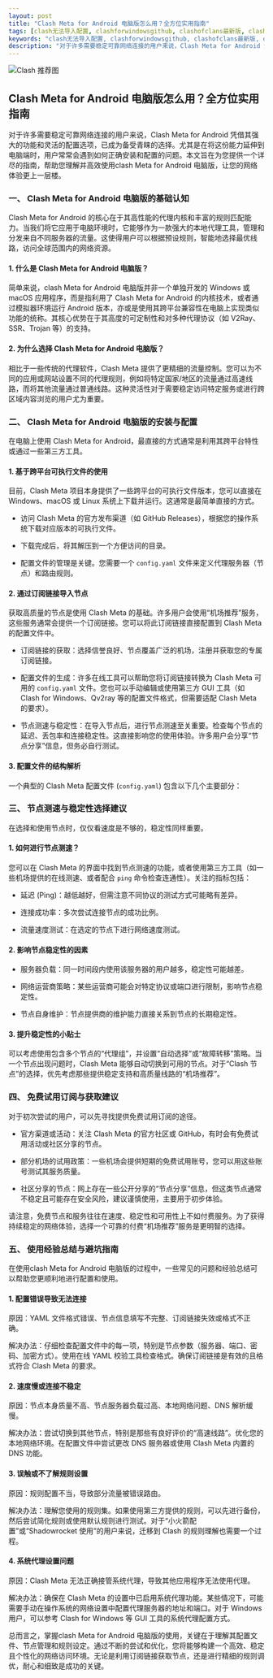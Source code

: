 ```yaml
---
layout: post
title: "Clash Meta for Android 电脑版怎么用？全方位实用指南"
tags: [clash无法导入配置, clashforwindowsgithub, clashofclans最新版, clashxpro使用教程, 免费高速节点v2ray, 魔法猫clash官网入口, ssr节点转换为clash]
keywords: "clash无法导入配置, clashforwindowsgithub, clashofclans最新版, clashxpro使用教程, 免费高速节点v2ray, 魔法猫clash官网入口, ssr节点转换为clash"
description: "对于许多需要稳定可靠网络连接的用户来说，Clash Meta for Android 凭借其强大的功能和灵活的配置选项，已成为备受青睐的选择。尤其是在将这份能力延伸到电脑端时，用户常常会遇到如何正确安装和配置的问题。本文旨在为您提供一个详尽的指南，帮助您理解并高效使用clash Meta for Android 电脑版，让您的网络体验更上一层楼。"
---
```


![Clash 推荐图](https://clashjd.github.io/assets/img/机场节点推荐.png)

## Clash Meta for Android 电脑版怎么用？全方位实用指南

对于许多需要稳定可靠网络连接的用户来说，Clash Meta for Android 凭借其强大的功能和灵活的配置选项，已成为备受青睐的选择。尤其是在将这份能力延伸到电脑端时，用户常常会遇到如何正确安装和配置的问题。本文旨在为您提供一个详尽的指南，帮助您理解并高效使用clash Meta for Android 电脑版，让您的网络体验更上一层楼。

### 一、 Clash Meta for Android 电脑版的基础认知

Clash Meta for Android 的核心在于其高性能的代理内核和丰富的规则匹配能力。当我们将它应用于电脑环境时，它能够作为一款强大的本地代理工具，管理和分发来自不同服务器的流量。这使得用户可以根据预设规则，智能地选择最优线路，访问全球范围内的网络资源。

#### 1. 什么是 Clash Meta for Android 电脑版？

简单来说，clash Meta for Android 电脑版并非一个单独开发的 Windows 或 macOS 应用程序，而是指利用了 Clash Meta for Android 的内核技术，或者通过模拟器环境运行 Android 版本，亦或是使用其跨平台兼容性在电脑上实现类似功能的统称。其核心优势在于其高度的可定制性和对多种代理协议（如 V2Ray、SSR、Trojan 等）的支持。

#### 2. 为什么选择 Clash Meta for Android 电脑版？

相比于一些传统的代理软件，Clash Meta 提供了更精细的流量控制。您可以为不同的应用或网站设置不同的代理规则，例如将特定国家/地区的流量通过高速线路，而将其他流量通过普通线路。这种灵活性对于需要稳定访问特定服务或进行跨区域内容浏览的用户尤为重要。

### 二、 Clash Meta for Android 电脑版的安装与配置

在电脑上使用 Clash Meta for Android，最直接的方式通常是利用其跨平台特性或通过一些第三方工具。

#### 1. 基于跨平台可执行文件的使用

目前，Clash Meta 项目本身提供了一些跨平台的可执行文件版本，您可以直接在 Windows、macOS 或 Linux 系统上下载并运行。这通常是最简单直接的方式。

- 访问 Clash Meta 的官方发布渠道（如 GitHub Releases），根据您的操作系统下载对应版本的可执行文件。

- 下载完成后，将其解压到一个方便访问的目录。

- 配置文件的管理是关键。您需要一个 `config.yaml` 文件来定义代理服务器（节点）和路由规则。

#### 2. 通过订阅链接导入节点

获取高质量的节点是使用 Clash Meta 的基础。许多用户会使用“机场推荐”服务，这些服务通常会提供一个订阅链接。您可以将此订阅链接直接配置到 Clash Meta 的配置文件中。

- 订阅链接的获取：选择信誉良好、节点覆盖广泛的机场，注册并获取您的专属订阅链接。

- 配置文件的生成：许多在线工具可以帮助您将订阅链接转换为 Clash Meta 可用的 `config.yaml` 文件。您也可以手动编辑或使用第三方 GUI 工具（如 Clash for Windows、Qv2ray 等的配置文件格式，但需要适配 Clash Meta 的要求）。

- 节点测速与稳定性：在导入节点后，进行节点测速至关重要。检查每个节点的延迟、丢包率和连接稳定性。这直接影响您的使用体验。许多用户会分享“节点分享”信息，但务必自行测试。

#### 3. 配置文件的结构解析

一个典型的 Clash Meta 配置文件 (`config.yaml`) 包含以下几个主要部分：

### 三、 节点测速与稳定性选择建议

在选择和使用节点时，仅仅看速度是不够的，稳定性同样重要。

#### 1. 如何进行节点测速？

您可以在 Clash Meta 的界面中找到节点测速的功能，或者使用第三方工具（如一些机场提供的在线测速、或者配合 `ping` 命令检查连通性）。关注的指标包括：

- 延迟 (Ping)：越低越好，但需注意不同协议的测试方式可能略有差异。

- 连接成功率：多次尝试连接节点的成功比例。

- 流量速度测试：在选定的节点下进行网络速度测试。

#### 2. 影响节点稳定性的因素

- 服务器负载：同一时间段内使用该服务器的用户越多，稳定性可能越差。

- 网络运营商策略：某些运营商可能会对特定协议或端口进行限制，影响节点稳定性。

- 节点自身维护：节点提供商的维护能力直接关系到节点的长期稳定性。

#### 3. 提升稳定性的小贴士

可以考虑使用包含多个节点的“代理组”，并设置“自动选择”或“故障转移”策略。当一个节点出现问题时，Clash Meta 能够自动切换到可用的节点。对于“Clash 节点”的选择，优先考虑那些提供稳定支持和高质量线路的“机场推荐”。

### 四、 免费试用订阅与获取建议

对于初次尝试的用户，可以先寻找提供免费试用订阅的途径。

- 官方渠道或活动：关注 Clash Meta 的官方社区或 GitHub，有时会有免费试用活动或社区分享的节点。

- 部分机场的试用政策：一些机场会提供短期的免费试用账号，您可以用这些账号测试其服务质量。

- 社区分享的节点：网上存在一些公开分享的“节点分享”信息，但这类节点通常不稳定且可能存在安全风险，建议谨慎使用，主要用于初步体验。

请注意，免费节点和服务往往在速度、稳定性和可用性上不如付费服务。为了获得持续稳定的网络体验，选择一个可靠的付费“机场推荐”服务是更明智的选择。

### 五、 使用经验总结与避坑指南

在使用clash Meta for Android 电脑版的过程中，一些常见的问题和经验总结可以帮助您更顺利地进行配置和使用。

#### 1. 配置错误导致无法连接

原因：YAML 文件格式错误、节点信息填写不完整、订阅链接失效或格式不正确。

解决办法：仔细检查配置文件中的每一项，特别是节点参数（服务器、端口、密码、加密方式）。使用在线 YAML 校验工具检查格式。确保订阅链接是有效的且格式符合 Clash Meta 的要求。

#### 2. 速度慢或连接不稳定

原因：节点本身质量不高、节点服务器负载过高、本地网络问题、DNS 解析缓慢。

解决办法：尝试切换到其他节点，特别是那些有良好评价的“高速线路”。优化您的本地网络环境。在配置文件中尝试更改 DNS 服务器或使用 Clash Meta 内置的 DNS 功能。

#### 3. 误触或不了解规则设置

原因：规则配置不当，导致部分流量被错误路由。

解决办法：理解您使用的规则集。如果使用第三方提供的规则，可以先进行备份，然后尝试简化规则或使用默认规则进行测试。对于“小火箭配置”或“Shadowrocket 使用”的用户来说，迁移到 Clash 的规则理解也需要一个过程。

#### 4. 系统代理设置问题

原因：Clash Meta 无法正确接管系统代理，导致其他应用程序无法使用代理。

解决办法：确保在 Clash Meta 的设置中已启用系统代理功能。某些情况下，可能需要手动在操作系统的网络设置中配置代理服务器的地址和端口。对于 Windows 用户，可以参考 Clash for Windows 等 GUI 工具的系统代理配置方式。

总而言之，掌握clash Meta for Android 电脑版的使用，关键在于理解其配置文件、节点管理和规则设定。通过不断的尝试和优化，您将能够构建一个高效、稳定且个性化的网络访问环境。无论是利用订阅链接获取节点，还是进行精细的规则调优，耐心和细致是成功的关键。
